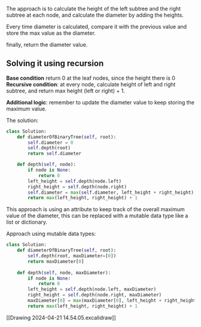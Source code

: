 The approach is to calculate the height of the left subtree and the right subtree at each node, and calculate the diameter by adding the heights.

Every time diameter is calculated, compare it with the previous value and store the max value as the diameter.

finally, return the diameter value.

## Solving it using recursion

**Base condition** return 0 at the leaf nodes, since the height there is 0
**Recursive condition**: at every node, calculate height of left and right subtree, and return max height (left or right) + 1.

**Additional logic**: remember to update the diameter value to keep storing the maximum value.

The solution:
```python
class Solution:
	def diameterOfBinaryTree(self, root):
		self.diameter = 0
		self.depth(root)
		return self.diameter

	def depth(self, node):
		if node is None:
			return 0
		left_height = self.depth(node.left)
		right_height = self.depth(node.right)
		self.diameter = max(self.diameter, left_height + right_height)
		return max(left_height, right_height) + 1
```

This approach is using an attribute to keep track of the overall maximum value of the diameter, this can be replaced with a mutable data type like a list or dictionary.

Approach using mutable data types:
```python
class Solution:
	def diameterOfBinaryTree(self, root):
		self.depth(root, maxDiameter=[0])
		return maxDiameter[0]
		
	def depth(self, node, maxDiameter):
		if node is None:
			return 0
		left_height = self.depth(node.left, maxDiameter)
		right_height = self.depth(node.right, maxDiameter)
		maxDiameter[0] = max(maxDiameter[0], left_height + right_height)
		return max(left_height, right_height) + 1
```

[[Drawing 2024-04-21 14.54.05.excalidraw]]


